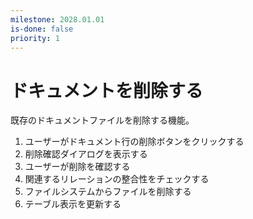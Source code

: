```yaml
---
milestone: 2028.01.01
is-done: false
priority: 1
---
```


# ドキュメントを削除する

既存のドキュメントファイルを削除する機能。

1. ユーザーがドキュメント行の削除ボタンをクリックする
2. 削除確認ダイアログを表示する
3. ユーザーが削除を確認する
4. 関連するリレーションの整合性をチェックする
5. ファイルシステムからファイルを削除する
6. テーブル表示を更新する
